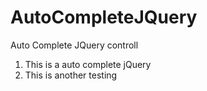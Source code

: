 AutoCompleteJQuery
==================

Auto Complete JQuery controll

1. This is a auto complete jQuery
2. This is another testing
